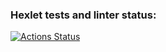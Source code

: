 ### Hexlet tests and linter status:
[![Actions Status](https://github.com/VRutkovsky/devops-for-programmers-project-lvl1/workflows/hexlet-check/badge.svg)](https://github.com/VRutkovsky/devops-for-programmers-project-lvl1/actions)